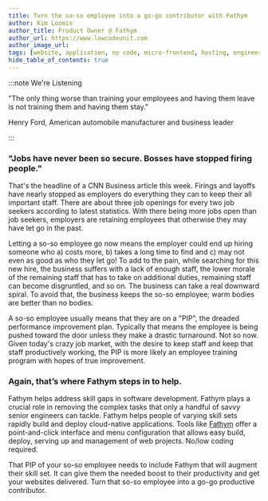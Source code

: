 ```yaml
---
title: Turn the so-so employee into a go-go contributor with Fathym
author: Kim Loomis
author_title: Product Owner @ Fathym
author_url: https://www.lowcodeunit.com
author_image_url:
tags: [website, application, no code, micro-frontend, hosting, engineering]
hide_table_of_contents: true
---
```


:::note We're Listening

"The only thing worse than training your employees and having them leave is not training them and having them stay."

Henry Ford, American automobile manufacturer and business leader

:::

### "Jobs have never been so secure. Bosses have stopped firing people."

That's the headline of a CNN Business article this week. Firings and layoffs have nearly stopped as employers do everything they can to keep their all important staff. There are about three job openings for every two job seekers according to latest statistics. With there being more jobs open than job seekers, employers are retaining employees that otherwise they may have let go in the past.

Letting a so-so employee go now means the employer could end up hiring someone who a) costs more, b) takes a long time to find and c) may not even as good as who they let go! To add to the pain, while searching for this new hire, the business suffers with a lack of enough staff, the lower morale of the remaining staff that has to take on additional duties, remaining staff can become disgruntled, and so on. The business can take a real downward spiral. To avoid that, the business keeps the so-so employee; warm bodies are better than no bodies.

A so-so employee usually means that they are on a "PIP", the dreaded performance improvement plan. Typically that means the employee is being pushed toward the door unless they make a drastic turnaround. Not so now. Given today's crazy job market, with the desire to keep staff and keep that staff productively working, the PIP is more likely an employee training program with hopes of true improvement.

### Again, that’s where Fathym steps in to help.

Fathym helps address skill gaps in software development. Fathym plays a crucial role in removing the complex tasks that only a handful of savvy senior engineers can tackle. Fathym helps people of varying skill sets rapidly build and deploy cloud-native applications. Tools like [Fathym](https://www.fathym.com/) offer a point-and-click interface and menu configuration that allows easy build, deploy, serving up and management of web projects. No/low coding required.

That PIP of your so-so employee needs to include Fathym that will augment their skill set. It can give them the needed boost to their productivity and get your websites delivered. Turn that so-so employee into a go-go productive contributor.
